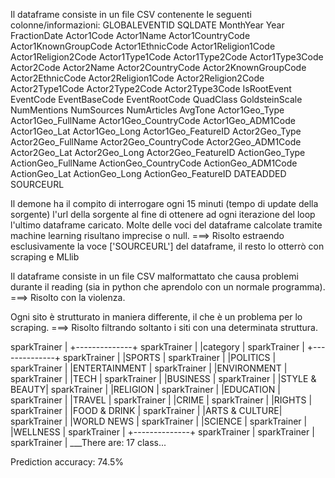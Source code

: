 Il dataframe consiste in un file CSV contenente le seguenti colonne/informazioni:
GLOBALEVENTID
SQLDATE
MonthYear
Year
FractionDate
Actor1Code
Actor1Name
Actor1CountryCode
Actor1KnownGroupCode
Actor1EthnicCode
Actor1Religion1Code
Actor1Religion2Code
Actor1Type1Code
Actor1Type2Code
Actor1Type3Code
Actor2Code
Actor2Name
Actor2CountryCode
Actor2KnownGroupCode
Actor2EthnicCode
Actor2Religion1Code
Actor2Religion2Code
Actor2Type1Code
Actor2Type2Code
Actor2Type3Code
IsRootEvent
EventCode
EventBaseCode
EventRootCode
QuadClass
GoldsteinScale
NumMentions
NumSources
NumArticles
AvgTone
Actor1Geo_Type
Actor1Geo_FullName
Actor1Geo_CountryCode
Actor1Geo_ADM1Code
Actor1Geo_Lat
Actor1Geo_Long
Actor1Geo_FeatureID
Actor2Geo_Type
Actor2Geo_FullName
Actor2Geo_CountryCode
Actor2Geo_ADM1Code
Actor2Geo_Lat
Actor2Geo_Long
Actor2Geo_FeatureID
ActionGeo_Type
ActionGeo_FullName
ActionGeo_CountryCode
ActionGeo_ADM1Code
ActionGeo_Lat
ActionGeo_Long
ActionGeo_FeatureID
DATEADDED
SOURCEURL

Il demone ha il compito di interrogare ogni 15 minuti (tempo di update della sorgente) l'url della sorgente al fine di ottenere
ad ogni iterazione del loop l'ultimo dataframe caricato.
Molte delle voci del dataframe calcolate tramite machine learning risultano imprecise o null.
===> Risolto estraendo esclusivamente la voce ['SOURCEURL'] del dataframe, il resto lo otterrò con scraping e MLlib

Il dataframe consiste in un  file CSV malformattato che causa problemi durante il reading
(sia in python che aprendolo con un normale programma).
===> Risolto con la violenza.

Ogni sito è strutturato in maniera differente, il che è un problema per lo scraping.
===> Risolto filtrando soltanto i siti con una determinata struttura.

sparkTrainer  | +--------------+
sparkTrainer  | |category      |
sparkTrainer  | +--------------+
sparkTrainer  | |SPORTS        |
sparkTrainer  | |POLITICS      |
sparkTrainer  | |ENTERTAINMENT |
sparkTrainer  | |ENVIRONMENT   |
sparkTrainer  | |TECH          |
sparkTrainer  | |BUSINESS      |
sparkTrainer  | |STYLE & BEAUTY|
sparkTrainer  | |RELIGION      |
sparkTrainer  | |EDUCATION     |
sparkTrainer  | |TRAVEL        |
sparkTrainer  | |CRIME         |
sparkTrainer  | |RIGHTS        |
sparkTrainer  | |FOOD & DRINK  |
sparkTrainer  | |ARTS & CULTURE|
sparkTrainer  | |WORLD NEWS    |
sparkTrainer  | |SCIENCE       |
sparkTrainer  | |WELLNESS      |
sparkTrainer  | +--------------+
sparkTrainer  | 
sparkTrainer  | 
sparkTrainer  | ___There are:  17  class...


Prediction accuracy: 74.5%